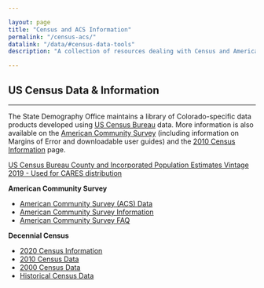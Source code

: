 ```yaml
---

layout: page
title: "Census and ACS Information"
permalink: "/census-acs/"
datalink: "/data/#census-data-tools"
description: "A collection of resources dealing with Census and American Community Survey data."

---
```


## US Census Data & Information

- - -

The State Demography Office maintains a library of Colorado-specific data products developed using [US Census Bureau](http://www.census.gov/) data. More information is also available on the [American Community Survey](/census-acs/american-community-survey-information#american-community-survey-information) (including information on Margins of Error and downloadable user guides) and the [2010 Census Information](/census-acs/2010-census-information#census-information-2010) page.

[US Census Bureau County and Incorporated Population Estimates Vintage 2019 - Used for CARES distribution](https://drive.google.com/file/d/1sweDxA5ipegGpGNlty9DW_ppNKb-JS07/view?usp=sharing)

**American Community Survey**

- [American Community Survey (ACS) Data](/census-acs/american_community_survey_data)
- [American Community Survey Information](/census-acs/american-community-survey-information#american-community-survey-information)
- [American Community Survey FAQ](/census-acs/american-community-survey-frequently-asked-questions#american-community-survey---frequently-asked-questions)


**Decennial Census**

- [2020 Census Information](https://demography.dola.colorado.gov/census_2020/)
- [2010 Census Data](/census-acs/2010-census-data#census-data-for-colorado-2010)
- [2000 Census Data](/census-acs/2000-census-data#census-data-2000)
- [Historical Census Data](https://nhgis.org) 
